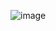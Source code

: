 ![image](https://github.com/isaacsant0s/inventario/assets/132119675/f0b4546d-929b-44c6-be5e-8d2ff9cd964f)

